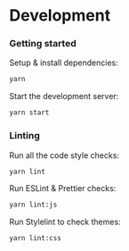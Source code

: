 # Development

### Getting started

Setup & install dependencies:

```sh
yarn
```

Start the development server:

```sh
yarn start
```

### Linting

Run all the code style checks:

```sh
yarn lint
```

Run ESLint & Prettier checks:

```sh
yarn lint:js
```

Run Stylelint to check themes:

```sh
yarn lint:css
```
